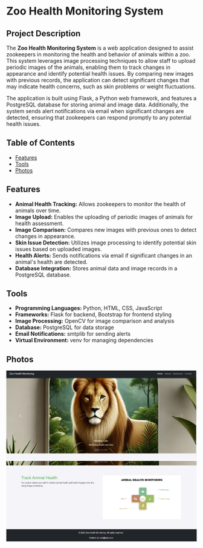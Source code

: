 # Zoo Health Monitoring System

## Project Description
The **Zoo Health Monitoring System** is a web application designed to assist zookeepers in monitoring the health and behavior of animals within a zoo. This system leverages image processing techniques to allow staff to upload periodic images of the animals, enabling them to track changes in appearance and identify potential health issues. By comparing new images with previous records, the application can detect significant changes that may indicate health concerns, such as skin problems or weight fluctuations.

The application is built using Flask, a Python web framework, and features a PostgreSQL database for storing animal and image data. Additionally, the system sends alert notifications via email when significant changes are detected, ensuring that zookeepers can respond promptly to any potential health issues.

## Table of Contents
- [Features](#features)
- [Tools](#tools)
- [Photos](#photos)

## Features
- **Animal Health Tracking:** Allows zookeepers to monitor the health of animals over time.
- **Image Upload:** Enables the uploading of periodic images of animals for health assessment.
- **Image Comparison:** Compares new images with previous ones to detect changes in appearance.
- **Skin Issue Detection:** Utilizes image processing to identify potential skin issues based on uploaded images.
- **Health Alerts:** Sends notifications via email if significant changes in an animal's health are detected.
- **Database Integration:** Stores animal data and image records in a PostgreSQL database.

## Tools
- **Programming Languages:** Python, HTML, CSS, JavaScript
- **Frameworks:** Flask for backend, Bootstrap for frontend styling
- **Image Processing:** OpenCV for image comparison and analysis
- **Database:** PostgreSQL for data storage
- **Email Notifications:** smtplib for sending alerts
- **Virtual Environment:** venv for managing dependencies

## Photos
![Application Photo 1](Screenshot%202024-10-08%20113021.png)
![Application Photo 2](Screenshot%202024-10-08%20113100.png)
